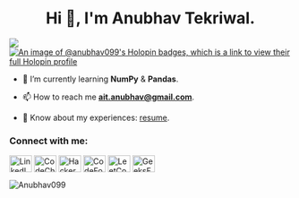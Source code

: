 <h1 align="center">Hi 👋, I'm Anubhav Tekriwal.</h1>

![](https://hit.yhype.me/github/profile?user_id=124192174)
[![An image of @anubhav099's Holopin badges, which is a link to view their full Holopin profile](https://holopin.me/anubhav099)](https://holopin.io/@anubhav099)
- 🌱 I’m currently learning **NumPy** & **Pandas**.

- 📫 How to reach me **ait.anubhav@gmail.com**.

- 📄 Know about my experiences: [resume](https://docs.google.com/document/d/1FLadGm455VwPwUXbwV02i34fUXvk74JxbVDcWyu3V_w/edit?usp=sharing).

<h3 align="left">Connect with me:</h3>
<p align="left">
<a href="https://linkedin.com/in/anubhavtekriwal" target="blank"><img align="center" src="https://img.shields.io/badge/-LinkedIn-black.svg?style=flat-square&logo=linkedin&colorB=555" alt="LinkedIn" height="30" width="40" /></a>
<a href="https://www.codechef.com/users/a9ubhav" target="blank"><img align="center" src="https://img.shields.io/badge/-CodeChef-black.svg?style=flat-square&logo=codechef&colorB=555" alt="CodeChef" height="30" width="40" /></a>
<a href="https://www.hackerrank.com/profile/A9ubhav" target="blank"><img align="center" src="https://img.shields.io/badge/-HackerRank-black.svg?style=flat-square&logo=hackerrank&colorB=555" alt="HackerRank" height="30" width="40" /></a>
<a href="https://codeforces.com/profile/a9ubhav" target="blank"><img align="center" src="https://img.shields.io/badge/-Codeforces-black.svg?style=flat-square&logo=codeforces&colorB=555" alt="CodeForces" height="30" width="40" /></a>
<a href="https://leetcode.com/Anubhav099" target="blank"><img align="center" src="https://img.shields.io/badge/-LeetCode-black.svg?style=flat-square&logo=leetcode&colorB=555" alt="LeetCode" height="30" width="40" /></a>
<a href="https://auth.geeksforgeeks.org/user/a9ubhav" target="blank"><img align="center" src="https://img.shields.io/badge/-GeeksforGeeks-black.svg?style=flat-square&logo=geeksforgeeks&colorB=555" alt="GeeksForGeeks" height="30" width="40" /></a>
</p>

<p><img align="center" src="https://github-readme-stats.vercel.app/api/top-langs?username=Anubhav099&show_icons=true&locale=en&layout=compact" alt="Anubhav099" /></p>

